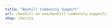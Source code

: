 ```yaml
---
title: "Bexhill Community Support"
url: /bexhill-on-sea/bexhill-community-support/
shop: charity
---
```

